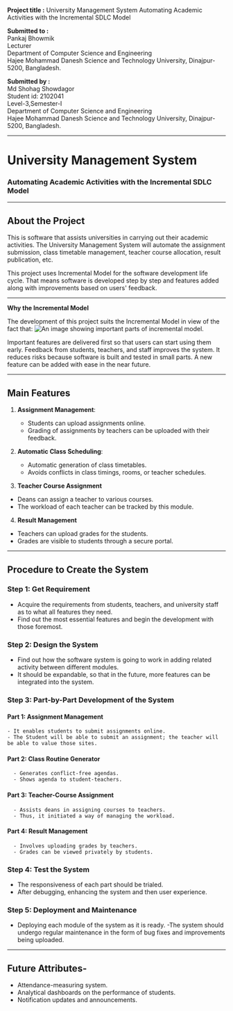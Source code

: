 **Project title :** University Management System Automating Academic Activities with the Incremental SDLC Model

**Submitted to :**  
Pankaj Bhowmik  
Lecturer  
Department of Computer Science and Engineering  
Hajee Mohammad Danesh Science and Technology University, Dinajpur-5200, Bangladesh.  

**Submitted by :**  
Md Shohag Showdagor  
Student id: 2102041  
Level-3,Semester-I  
Department of Computer Science and Engineering  
Hajee Mohammad Danesh Science and Technology University, Dinajpur-5200, Bangladesh.  

---
# **University Management System** 
### Automating Academic Activities with the Incremental SDLC Model

--- 

## **About the Project** 
This is software that assists universities in carrying out their academic activities. The University Management System will automate the assignment submission, class timetable management, teacher course allocation, result publication, etc.

This project uses Incremental Model for the software development life cycle. That means software is developed step by step and features added along with improvements based on users' feedback.

---
**Why the Incremental Model**

The development of this project suits the Incremental Model in view of the fact that:
![An image showing important parts of incremental model.](https://miro.medium.com/v2/resize:fit:600/1*V76HwDEYIFmoBqYnwTxPSA.png)

Important features are delivered first so that users can start using them early.
Feedback from students, teachers, and staff improves the system.
It reduces risks because software is built and tested in small parts.
A new feature can be added with ease in the near future.  

---

## **Main Features**  
1. **Assignment Management**:  
   - Students can upload assignments online.  
   - Grading of assignments by teachers can be uploaded with their feedback.  

2. **Automatic Class Scheduling**:  
   - Automatic generation of class timetables.
   - Avoids conflicts in class timings, rooms, or teacher schedules.  

3. **Teacher Course Assignment**
  - Deans can assign a teacher to various courses.
  - The workload of each teacher can be tracked by this module.
  
4. **Result Management**
  - Teachers can upload grades for the students.
   - Grades are visible to students through a secure portal.  

---

## Procedure to Create the System 

### Step 1: Get Requirement 
   - Acquire the requirements from students, teachers, and university staff as to what all features they need.
   - Find out the most essential features and begin the development with those foremost. 

### Step 2: Design the System 
   - Find out how the software system is going to work in adding related activity between different modules.
   - It should be expandable, so that in the future, more features can be integrated into the system.  

### **Step 3: Part-by-Part Development of the System**  

   #### **Part 1: Assignment Management**  
    - It enables students to submit assignments online.  
    - The Student will be able to submit an assignment; the teacher will be able to value those sites.  

   #### **Part 2: Class Routine Generator**
      - Generates conflict-free agendas.  
      - Shows agenda to student-teachers.  

   #### **Part 3: Teacher-Course Assignment**  
      - Assists deans in assigning courses to teachers.  
      - Thus, it initiated a way of managing the workload.  

   #### **Part 4: Result Management**  
      - Involves uploading grades by teachers.
      - Grades can be viewed privately by students. 

### **Step 4: Test the System** 
   - The responsiveness of each part should be trialed.
   - After debugging, enhancing the system and then user experience.

### **Step 5: Deployment and Maintenance** 
   - Deploying each module of the system as it is ready.
   -The system should undergo regular maintenance in the form of bug fixes and improvements being uploaded.  

---

## **Future Attributes-**
- Attendance-measuring system.
- Analytical dashboards on the performance of students.
- Notification updates and announcements.
